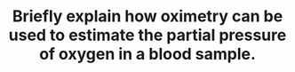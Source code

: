 ---
title: "Briefly explain how oximetry can be used to estimate the partial pressure of oxygen in a blood sample."
entityType: SAQ
exam: PEX
college: ANZCA
year: 2004
sitting: B
question: 11
passRate: 31
EC_expectedDomains:
- "This question required integration and application of knowledge about oximetry and the oxygen haemoglobin dissociation curve. Candidates were expected to briefly cover how an oximeter measured haemoglobin saturation in a blood sample, the Beer Lambert law either as a formula or as a written description and the link between haemoglobin saturation and partial pressure of O2 via the oxygen haemoglobin dissociation curve with some common values."
EC_extraCredit:
- "Better candidates also described the assumptions and the inaccuracies made in the link between haemoglobin saturation and partial pressure of O2, eg shift of the oxygen haemoglobin curve with changes in pH, pCO2, temperature, 2,3 DPG, the difficulty in deducing pO2 when haemoglobin is fully saturated due to the flat upper portion of the oxygen haemoglobin curve."
EC_errorsCommon:
- "Common mistakes included writing about the Clark electrode, oxygen content of blood, discussion of pulse oximetry and its inaccuracies, applying the effects of other types of haemoglobin on pulse oximetry to co- oximetry of a blood sample and claiming that oximetry measured the oxygen in the blood directly."
---